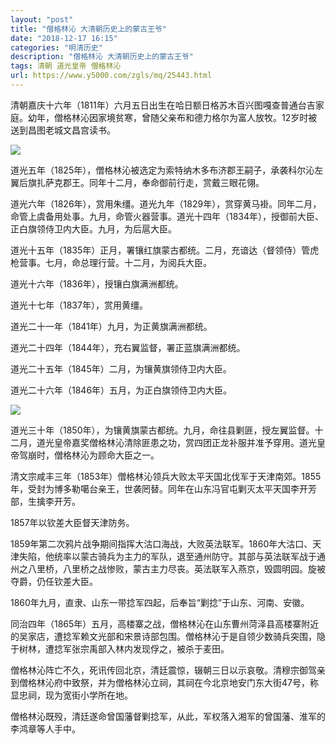 ```yaml
---
layout: "post"
title: "僧格林沁 大清朝历史上的蒙古王爷"
date: "2018-12-17 16:15"
categories: "明清历史"
description: "僧格林沁 大清朝历史上的蒙古王爷"
tags: 清朝 道光皇帝 僧格林沁
url: https://www.y5000.com/zgls/mq/25443.html
---
```






清朝嘉庆十六年（1811年）六月五日出生在哈日额日格苏木百兴图嘎查普通台吉家庭。幼年，僧格林沁因家境贫寒，曾随父亲布和德力格尔为富人放牧。12岁时被送到昌图老城文昌宫读书。

![](https://img.y5000.com/uploads/allimg/170912/13-1F912091S1514.jpg)

道光五年（1825年），僧格林沁被选定为索特纳木多布济郡王嗣子，承袭科尔沁左翼后旗扎萨克郡王。同年十二月，奉命御前行走，赏戴三眼花翎。

道光六年（1826年），赏用朱缰。道光九年（1829年），赏穿黄马褂。同年二月，命管上虞备用处事。九月，命管火器营事。道光十四年（1834年），授御前大臣、正白旗领侍卫内大臣。九月，为后扈大臣。

道光十五年（1835年）正月，署镶红旗蒙古都统。二月，充谙达（督领侍）管虎枪营事。七月，命总理行营。十二月，为阅兵大臣。

道光十六年（1836年），授镶白旗满洲都统。

道光十七年（1837年），赏用黄缰。

道光二十一年（1841年）九月，为正黄旗满洲都统。

道光二十四年（1844年），充右翼监督，署正蓝旗满洲都统。

道光二十五年（1845年）二月，为镶黄旗领侍卫内大臣。

道光二十六年（1846年）五月，为正白旗领侍卫内大臣。

![](https://img.y5000.com/uploads/allimg/170912/13-1F912091Z4209.jpg)

道光三十年（1850年），为镶黄旗蒙古都统。九月，命往县剿匪，授左翼监督。十二月，道光皇帝嘉奖僧格林沁清除匪患之功，赏四团正龙补服并准予穿用。道光皇帝驾崩时，僧格林沁为顾命大臣之一。

清文宗咸丰三年（1853年）僧格林沁领兵大败太平天国北伐军于天津南郊。1855年，受封为博多勒噶台亲王，世袭罔替。同年在山东冯官屯剿灭太平天国李开芳部，生擒李开芳。

1857年以钦差大臣督天津防务。

1859年第二次鸦片战争期间指挥大沽口海战，大败英法联军。1860年大沽口、天津失陷，他统率以蒙古骑兵为主力的军队，退至通州防守。其部与英法联军战于通州之八里桥，八里桥之战惨败，蒙古主力尽丧。英法联军入燕京，毁圆明园。旋被夺爵，仍任钦差大臣。

1860年九月，直隶、山东一带捻军四起，后奉旨“剿捻”于山东、河南、安徽。

同治四年（1865年）五月，高楼寨之战，僧格林沁在山东曹州菏泽县高楼寨附近的吴家店，遭捻军赖文光部和宋景诗部包围。僧格林沁于是自领少数骑兵突围，隐于树林，遭捻军张宗禹部入林内发现俘之，被杀于麦田。

僧格林沁阵亡不久，死讯传回北京，清廷震惊，辍朝三日以示哀敬。清穆宗御驾亲到僧格林沁府中致祭，并为僧格林沁立祠，其祠在今北京地安门东大街47号，称显忠祠，现为宽街小学所在地。

僧格林沁既殁，清廷遂命曾国藩督剿捻军，从此，军权落入湘军的曾国藩、淮军的李鸿章等人手中。
